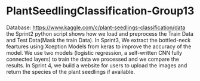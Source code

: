 # PlantSeedlingClassification-Group13
Database: https://www.kaggle.com/c/plant-seedlings-classification/data
the Sprint2 python script shows how we load and preprocess the Train Data and Test Data(Mask the train Data).
In Sprint3, We extract the bottled-neck feartures using Xception Models from keras to improve the accuracy of the model.
We use two models (logistic regression, a self-written CNN fully connected layers) to train the data we processed and we compare the results.
In Sprint 4, we build a website for users to upload the images and return the species of the plant seedlings if available.
